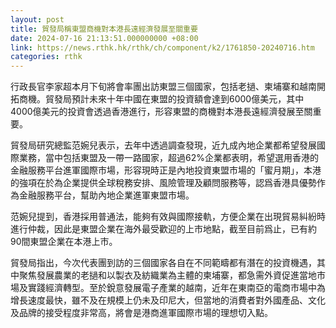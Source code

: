 ```yaml
---
layout: post
title: 貿發局稱東盟商機對本港長遠經濟發展至關重要
date: 2024-07-16 21:13:51.000000000 +08:00
link: https://news.rthk.hk/rthk/ch/component/k2/1761850-20240716.htm
categories: rthk
---
```


行政長官李家超本月下旬將會率團出訪東盟三個國家，包括老撾、柬埔寨和越南開拓商機。貿發局預計未來十年中國在東盟的投資額會達到6000億美元，其中4000億美元的投資會透過香港進行，形容東盟的商機對本港長遠經濟發展至關重要。

貿發局研究總監范婉兒表示，去年中透過調查發現，近九成內地企業都希望發展國際業務，當中包括東盟及一帶一路國家，超過62%企業都表明，希望選用香港的金融服務平台進軍國際市場，形容現時正是內地投資東盟市場的「蜜月期」，本港的強項在於為企業提供全球稅務安排、風險管理及顧問服務等，認爲香港具優勢作為金融服務平台，幫助內地企業進軍東盟市場。

范婉兒提到，香港採用普通法，能夠有效與國際接軌，方便企業在出現貿易糾紛時進行仲裁，因此是東盟企業在海外最受歡迎的上市地點，截至目前爲止，已有約90間東盟企業在本港上市。

貿發局指出，今次代表團到訪的三個國家各自在不同範疇都有潛在的投資機遇，其中聚焦發展農業的老撾和以製衣及紡織業為主體的柬埔寨，都急需外資促進當地市場及實踐經濟轉型。至於銳意發展電子產業的越南，近年在東南亞的電商市場中為增長速度最快，雖不及在規模上仍未及印尼大，但當地的消費者對外國產品、文化及品牌的接受程度非常高，將會是港商進軍國際市場的理想切入點。
